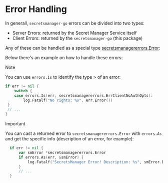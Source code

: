 # Error Handling
In generall, `secretsmanager-go` errors can be divided into two types:
- Server Errors: returned by the Secret Manager Service itself
- Client Errors: returned by the `secretsmanager-go` (this package)

Any of these can be handled as a special type [secretsmanagererrors.Error](../secretsmanagererrors/secretsmanagererrors.go):

Below there's an example on how to handle these errors:

> [!NOTE]
> You can use `errors.Is` to identify the type > of an error:
> 
>   ```go
>   if err != nil {
>       switch {
>       case errors.Is(err, secretsmanagererrors.ErrClientNoAuthOpts):
>           log.Fatalf("No rights: %s", err.Error())
>    }
>    // ...
>   }
>   ```

> [!IMPORTANT]
> You can cast a returned error to `secretsmanagererrors.Error` with `errors.As` and get the specific info (description of an error, for example):
> ```go
>   if err != nil {
>       var smError *secretsmanagererrors.Error
>       if errors.As(err, &smError) {
>           log.Fatalf("SecretsManager Error! Description: %s", smError.Desc())
>       }
>       // ...
>   }
> ```